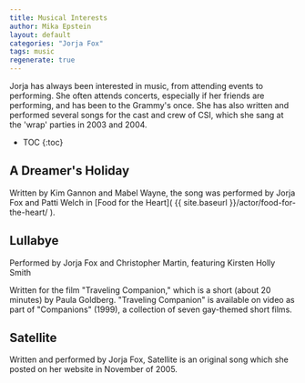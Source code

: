 ```yaml
---
title: Musical Interests
author: Mika Epstein
layout: default
categories: "Jorja Fox"
tags: music
regenerate: true
---
```


Jorja has always been interested in music, from attending events to performing. She often attends concerts, especially if her friends are performing, and has been to the Grammy's once. She has also written and performed several songs for the cast and crew of CSI, which she sang at the 'wrap' parties in 2003 and 2004.

* TOC
{:toc}

## A Dreamer's Holiday

Written by Kim Gannon and Mabel Wayne, the song was performed by Jorja Fox and Patti Welch in [Food for the Heart]( {{ site.baseurl }}/actor/food-for-the-heart/ ).

## Lullabye

Performed by Jorja Fox and Christopher Martin, featuring Kirsten Holly Smith

Written for the film "Traveling Companion," which is a short (about 20 minutes) by Paula Goldberg. "Traveling Companion" is available on video as part of "Companions" (1999), a collection of seven gay-themed short films.

## Satellite

Written and performed by Jorja Fox, Satellite is an original song which she posted on her website in November of 2005.
